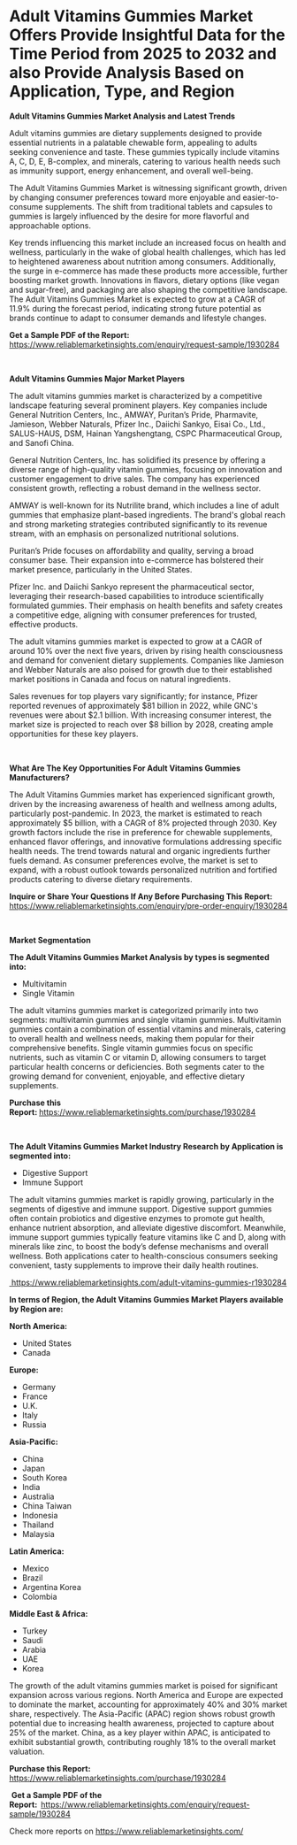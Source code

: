 <p><h1>Adult Vitamins Gummies Market Offers Provide Insightful Data for the Time Period from 2025 to 2032 and also Provide Analysis Based on Application, Type, and Region</h1></p><p><strong>Adult Vitamins Gummies Market Analysis and Latest Trends</strong></p>
<p><p>Adult vitamins gummies are dietary supplements designed to provide essential nutrients in a palatable chewable form, appealing to adults seeking convenience and taste. These gummies typically include vitamins A, C, D, E, B-complex, and minerals, catering to various health needs such as immunity support, energy enhancement, and overall well-being.</p><p>The Adult Vitamins Gummies Market is witnessing significant growth, driven by changing consumer preferences toward more enjoyable and easier-to-consume supplements. The shift from traditional tablets and capsules to gummies is largely influenced by the desire for more flavorful and approachable options. </p><p>Key trends influencing this market include an increased focus on health and wellness, particularly in the wake of global health challenges, which has led to heightened awareness about nutrition among consumers. Additionally, the surge in e-commerce has made these products more accessible, further boosting market growth. Innovations in flavors, dietary options (like vegan and sugar-free), and packaging are also shaping the competitive landscape. The Adult Vitamins Gummies Market is expected to grow at a CAGR of 11.9% during the forecast period, indicating strong future potential as brands continue to adapt to consumer demands and lifestyle changes.</p></p>
<p><strong>Get a Sample PDF of the Report:&nbsp;</strong> <a href="https://www.reliablemarketinsights.com/enquiry/request-sample/1930284?utm_campaign=1894&utm_medium=2&utm_source=Github&utm_content=ia&utm_term=16012025&utm_id=adult-vitamins-gummies">https://www.reliablemarketinsights.com/enquiry/request-sample/1930284</a></p>
<p>&nbsp;</p>
<p><strong>Adult Vitamins Gummies Major Market Players</strong></p>
<p><p>The adult vitamins gummies market is characterized by a competitive landscape featuring several prominent players. Key companies include General Nutrition Centers, Inc., AMWAY, Puritan’s Pride, Pharmavite, Jamieson, Webber Naturals, Pfizer Inc., Daiichi Sankyo, Eisai Co., Ltd., SALUS-HAUS, DSM, Hainan Yangshengtang, CSPC Pharmaceutical Group, and Sanofi China.</p><p>General Nutrition Centers, Inc. has solidified its presence by offering a diverse range of high-quality vitamin gummies, focusing on innovation and customer engagement to drive sales. The company has experienced consistent growth, reflecting a robust demand in the wellness sector. </p><p>AMWAY is well-known for its Nutrilite brand, which includes a line of adult gummies that emphasize plant-based ingredients. The brand's global reach and strong marketing strategies contributed significantly to its revenue stream, with an emphasis on personalized nutritional solutions.</p><p>Puritan’s Pride focuses on affordability and quality, serving a broad consumer base. Their expansion into e-commerce has bolstered their market presence, particularly in the United States.</p><p>Pfizer Inc. and Daiichi Sankyo represent the pharmaceutical sector, leveraging their research-based capabilities to introduce scientifically formulated gummies. Their emphasis on health benefits and safety creates a competitive edge, aligning with consumer preferences for trusted, effective products.</p><p>The adult vitamins gummies market is expected to grow at a CAGR of around 10% over the next five years, driven by rising health consciousness and demand for convenient dietary supplements. Companies like Jamieson and Webber Naturals are also poised for growth due to their established market positions in Canada and focus on natural ingredients.</p><p>Sales revenues for top players vary significantly; for instance, Pfizer reported revenues of approximately $81 billion in 2022, while GNC's revenues were about $2.1 billion. With increasing consumer interest, the market size is projected to reach over $8 billion by 2028, creating ample opportunities for these key players.</p></p>
<p>&nbsp;</p>
<p><strong>What Are The Key Opportunities For Adult Vitamins Gummies Manufacturers?</strong></p>
<p><p>The Adult Vitamins Gummies market has experienced significant growth, driven by the increasing awareness of health and wellness among adults, particularly post-pandemic. In 2023, the market is estimated to reach approximately $5 billion, with a CAGR of 8% projected through 2030. Key growth factors include the rise in preference for chewable supplements, enhanced flavor offerings, and innovative formulations addressing specific health needs. The trend towards natural and organic ingredients further fuels demand. As consumer preferences evolve, the market is set to expand, with a robust outlook towards personalized nutrition and fortified products catering to diverse dietary requirements.</p></p>
<p><strong>Inquire or Share Your Questions If Any Before Purchasing This Report:</strong> <a href="https://www.reliablemarketinsights.com/enquiry/pre-order-enquiry/1930284?utm_campaign=1894&utm_medium=2&utm_source=Github&utm_content=ia&utm_term=16012025&utm_id=adult-vitamins-gummies">https://www.reliablemarketinsights.com/enquiry/pre-order-enquiry/1930284</a></p>
<p>&nbsp;</p>
<p><strong>Market Segmentation</strong></p>
<p><strong>The Adult Vitamins Gummies Market Analysis by types is segmented into:</strong></p>
<p><ul><li>Multivitamin</li><li>Single Vitamin</li></ul></p>
<p><p>The adult vitamins gummies market is categorized primarily into two segments: multivitamin gummies and single vitamin gummies. Multivitamin gummies contain a combination of essential vitamins and minerals, catering to overall health and wellness needs, making them popular for their comprehensive benefits. Single vitamin gummies focus on specific nutrients, such as vitamin C or vitamin D, allowing consumers to target particular health concerns or deficiencies. Both segments cater to the growing demand for convenient, enjoyable, and effective dietary supplements.</p></p>
<p><strong>Purchase this Report:&nbsp;</strong><a href="https://www.reliablemarketinsights.com/purchase/1930284?utm_campaign=1894&utm_medium=2&utm_source=Github&utm_content=ia&utm_term=16012025&utm_id=adult-vitamins-gummies">https://www.reliablemarketinsights.com/purchase/1930284</a></p>
<p>&nbsp;</p>
<p><strong>The Adult Vitamins Gummies Market Industry Research by Application is segmented into:</strong></p>
<p><ul><li>Digestive Support</li><li>Immune Support</li></ul></p>
<p><p>The adult vitamins gummies market is rapidly growing, particularly in the segments of digestive and immune support. Digestive support gummies often contain probiotics and digestive enzymes to promote gut health, enhance nutrient absorption, and alleviate digestive discomfort. Meanwhile, immune support gummies typically feature vitamins like C and D, along with minerals like zinc, to boost the body’s defense mechanisms and overall wellness. Both applications cater to health-conscious consumers seeking convenient, tasty supplements to improve their daily health routines.</p></p>
<p><a href="https://www.reliablemarketinsights.com/adult-vitamins-gummies-r1930284?utm_campaign=1894&utm_medium=2&utm_source=Github&utm_content=ia&utm_term=16012025&utm_id=adult-vitamins-gummies">&nbsp;https://www.reliablemarketinsights.com/adult-vitamins-gummies-r1930284</a></p>
<p><strong>In terms of Region, the Adult Vitamins Gummies Market Players available by Region are:</strong></p>
<p>
    <p> <strong> North America: </strong>
        <ul>
            <li>United States</li>
            <li>Canada</li>
        </ul>
        </p> 
    <p> <strong> Europe: </strong>
        <ul>
            <li>Germany</li>
            <li>France</li>
            <li>U.K.</li>
            <li>Italy</li>
            <li>Russia</li>
        </ul>
        </p> 
    <p> <strong> Asia-Pacific: </strong>
        <ul>
            <li>China</li>
            <li>Japan</li>
            <li>South Korea</li>
            <li>India</li>
            <li>Australia</li>
            <li>China Taiwan</li>
            <li>Indonesia</li>
            <li>Thailand</li>
            <li>Malaysia</li>
        </ul>
        </p> 
    <p> <strong> Latin America: </strong>
        <ul>
            <li>Mexico</li>
            <li>Brazil</li>
            <li>Argentina Korea</li>
            <li>Colombia</li>
        </ul>
        </p> 
    <p> <strong> Middle East & Africa: </strong>
        <ul>
            <li>Turkey</li>
            <li>Saudi</li>
            <li>Arabia</li>
            <li>UAE</li>
            <li>Korea</li>
        </ul>
    </p>
    </p>
<p><p>The growth of the adult vitamins gummies market is poised for significant expansion across various regions. North America and Europe are expected to dominate the market, accounting for approximately 40% and 30% market share, respectively. The Asia-Pacific (APAC) region shows robust growth potential due to increasing health awareness, projected to capture about 25% of the market. China, as a key player within APAC, is anticipated to exhibit substantial growth, contributing roughly 18% to the overall market valuation.</p></p>
<p><strong>Purchase this Report: </strong><a href="https://www.reliablemarketinsights.com/purchase/1930284?utm_campaign=1894&utm_medium=2&utm_source=Github&utm_content=ia&utm_term=16012025&utm_id=adult-vitamins-gummies">https://www.reliablemarketinsights.com/purchase/1930284</a></p>
<p>&nbsp;<strong>Get a Sample PDF of the Report:&nbsp;&nbsp;</strong><a href="https://www.reliablemarketinsights.com/enquiry/request-sample/1930284?utm_campaign=1894&utm_medium=2&utm_source=Github&utm_content=ia&utm_term=16012025&utm_id=adult-vitamins-gummies">https://www.reliablemarketinsights.com/enquiry/request-sample/1930284</a></p>
<p><strong></strong></p>
<p>Check more reports on <a href="https://www.reliablemarketinsights.com/?utm_campaign=1894&utm_medium=2&utm_source=Github&utm_content=ia&utm_term=16012025&utm_id=adult-vitamins-gummies">https://www.reliablemarketinsights.com/</a></p>